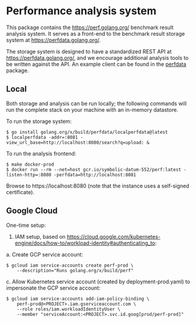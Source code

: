# Performance analysis system

This package contains the https://perf.golang.org/ benchmark result analysis
system. It serves as a front-end to the benchmark result storage system at
https://perfdata.golang.org/.

The storage system is designed to have a standardized REST API at
https://perfdata.golang.org/, and we encourage additional analysis tools to be
written against the API. An example client can be found in the
[perfdata](https://pkg.go.dev/golang.org/x/build/perfdata) package.

## Local

Both storage and analysis can be run locally; the following commands will run
the complete stack on your machine with an in-memory datastore.

To run the storage system:

    $ go install golang.org/x/build/perfdata/localperfdata@latest
    $ localperfdata -addr=:8081 -view_url_base=http://localhost:8080/search?q=upload: &

To run the analysis frontend:

    $ make docker-prod
    $ docker run --rm --net=host gcr.io/symbolic-datum-552/perf:latest -listen-http=:8080 -perfdata=http://localhost:8081

Browse to https://localhost:8080 (note that the instance uses a self-signed
certificate).

## Google Cloud

One-time setup:

1. IAM setup, based on
   https://cloud.google.com/kubernetes-engine/docs/how-to/workload-identity#authenticating_to:

  a. Create GCP service account:

    $ gcloud iam service-accounts create perf-prod \
        --description="Runs golang.org/x/build/perf"

  c. Allow Kubernetes service account (created by deployment-prod.yaml) to
     impersonate the GCP service account:

    $ gcloud iam service-accounts add-iam-policy-binding \
        perf-prod@<PROJECT>.iam.gserviceaccount.com \
        --role roles/iam.workloadIdentityUser \
        --member "serviceAccount:<PROJECT>.svc.id.goog[prod/perf-prod]"

